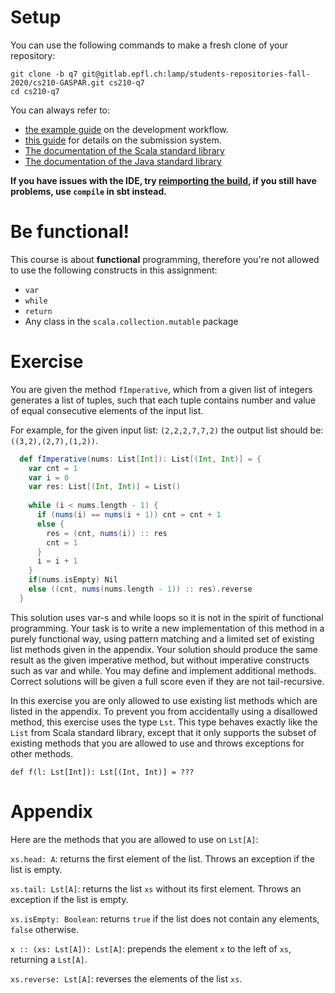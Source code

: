 # Setup

You can use the following commands to make a fresh clone of your repository:

```
git clone -b q7 git@gitlab.epfl.ch:lamp/students-repositories-fall-2020/cs210-GASPAR.git cs210-q7
cd cs210-q7
```

You can always refer to:
  * [the example guide](https://gitlab.epfl.ch/lamp/cs210/blob/master/labs/example-lab.md) on the development workflow.
  * [this guide](https://gitlab.epfl.ch/lamp/cs210/blob/master/labs/grading-and-submission.md) for details on the submission system.
  * [The documentation of the Scala standard library](https://www.scala-lang.org/files/archive/api/2.13.3)
  * [The documentation of the Java standard
    library](https://docs.oracle.com/en/java/javase/15/docs/api/index.html)

**If you have issues with the IDE, try [reimporting the build](https://gitlab.epfl.ch/lamp/cs210/-/blob/master/labs/example-lab.md#ide-features-like-type-on-hover-or-go-to-definition-do-not-work), if you still have problems, use `compile` in sbt instead.**

# Be functional!

This course is about **functional** programming, therefore you're not allowed to use the following
constructs in this assignment:
- `var`
- `while`
- `return`
- Any class in the `scala.collection.mutable` package

# Exercise

You are given the method `fImperative`, which from a given list of integers generates a list of tuples, such that each tuple contains number and value of equal consecutive elements of the input list.

For example, for the given input list: `(2,2,2,7,7,2)` the output list should be: `((3,2),(2,7),(1,2))`.


```scala
  def fImperative(nums: List[Int]): List[(Int, Int)] = {
    var cnt = 1
    var i = 0
    var res: List[(Int, Int)] = List()
    
    while (i < nums.length - 1) {
      if (nums(i) == nums(i + 1)) cnt = cnt + 1
      else {
        res = (cnt, nums(i)) :: res
        cnt = 1
      }
      i = i + 1
    }
    if(nums.isEmpty) Nil
    else ((cnt, nums(nums.length - 1)) :: res).reverse
  }
```

This solution uses var-s and while loops so it is not in the spirit of functional programming. Your task is to write a new implementation of this method in a purely functional way, using pattern matching and a limited set of existing list methods given in the appendix. Your solution should produce the same result as the given imperative method, but without imperative constructs such as var and while. You may define and implement additional methods. Correct solutions will be given a full score even if they are not tail-recursive.

In this exercise you are only allowed to use existing list methods which are listed in the appendix. To prevent you from accidentally using a disallowed method, this exercise uses the type `Lst`. This type behaves exactly like the `List` from Scala standard library, except that it only supports the subset of existing methods that you are allowed to use and throws exceptions for other methods.

`def f(l: Lst[Int]): Lst[(Int, Int)] = ???`

# Appendix

Here are the methods that you are allowed to use on `Lst[A]`:

`xs.head: A`: returns the first element of the list. Throws an exception if the list is empty.

`xs.tail: Lst[A]`: returns the list `xs` without its first element. Throws an exception if the list is empty.

`xs.isEmpty: Boolean`: returns `true` if the list does not contain any elements, `false` otherwise.

`x :: (xs: Lst[A]): Lst[A]`: prepends the element `x` to the left of `xs`, returning a `Lst[A]`.

`xs.reverse: Lst[A]`: reverses the elements of the list `xs`.
